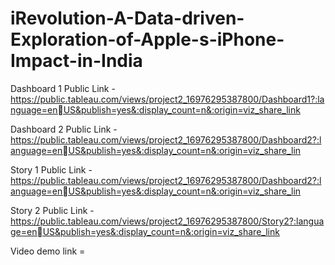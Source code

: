 # iRevolution-A-Data-driven-Exploration-of-Apple-s-iPhone-Impact-in-India


Dashboard 1 Public Link - https://public.tableau.com/views/project2_16976295387800/Dashboard1?:language=enUS&publish=yes&:display_count=n&:origin=viz_share_link

Dashboard 2 Public Link - https://public.tableau.com/views/project2_16976295387800/Dashboard2?:language=enUS&publish=yes&:display_count=n&:origin=viz_share_lin

Story 1 Public Link - https://public.tableau.com/views/project2_16976295387800/Dashboard2?:language=enUS&publish=yes&:display_count=n&:origin=viz_share_lin

Story 2 Public Link -  https://public.tableau.com/views/project2_16976295387800/Story2?:language=enUS&publish=yes&:display_count=n&:origin=viz_share_link

Video demo link = 
